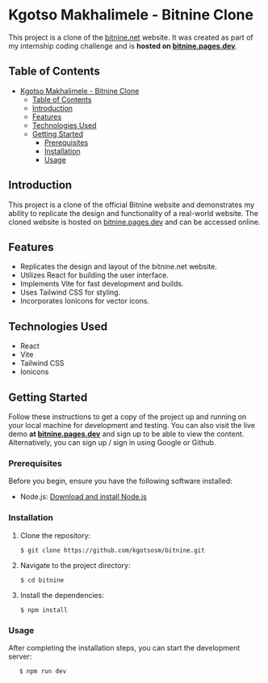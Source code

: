 # Kgotso Makhalimele - Bitnine Clone

This project is a clone of the [bitnine.net](https://bitnine.net/) website. It was created as part of my internship coding challenge and is **hosted on [bitnine.pages.dev](https://bitnine.pages.dev/)**.

## Table of Contents

- [Kgotso Makhalimele - Bitnine Clone](#kgotso-makhalimele---bitnine-clone)
  - [Table of Contents](#table-of-contents)
  - [Introduction](#introduction)
  - [Features](#features)
  - [Technologies Used](#technologies-used)
  - [Getting Started](#getting-started)
    - [Prerequisites](#prerequisites)
    - [Installation](#installation)
    - [Usage](#usage)

## Introduction

This project is a clone of the official Bitnine website and demonstrates my ability to replicate the design and functionality of a real-world website. The cloned website is hosted on [bitnine.pages.dev](https://bitnine.pages.dev/) and can be accessed online.

## Features

- Replicates the design and layout of the bitnine.net website.
- Utilizes React for building the user interface.
- Implements Vite for fast development and builds.
- Uses Tailwind CSS for styling.
- Incorporates Ionicons for vector icons.

## Technologies Used

- React
- Vite
- Tailwind CSS
- Ionicons

## Getting Started

Follow these instructions to get a copy of the project up and running on your local machine for development and testing. You can also visit the live demo **at [bitnine.pages.dev](https://bitnine.pages.dev/)** and sign up to be able to view the content. Alternatively, you can sign up / sign in using Google or Github.

### Prerequisites

Before you begin, ensure you have the following software installed:

- Node.js: [Download and install Node.js](https://nodejs.org/)

### Installation

1. Clone the repository:

   ```shell
   $ git clone https://github.com/kgotsosm/bitnine.git

2. Navigate to the project directory:

   ```shell
   $ cd bitnine

3. Install the dependencies:

   ```shell
   $ npm install

### Usage

After completing the installation steps, you can start the development server:

```shell
   $ npm run dev
